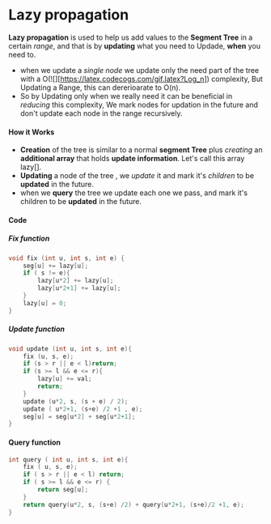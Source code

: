 # Lazy propagation
__Lazy propagation__ is used to help us add values to the __Segment Tree__ in a certain _range_, and that is by __updating__ what you need to Updade, __when__ you need to. 
+ when we update a _single node_ we update only the need part of the tree with a O(![][https://latex.codecogs.com/gif.latex?Log_n]) complexity, But Updating a Range, this can dererioarate to O(n).
+ So by Updating only when we really need it can be beneficial in _reducing_ this complexity, We mark nodes for updation in the future and don't update each node in the range recursively.
#### How it Works

+ __Creation__ of the tree is similar to a normal __segment Tree__ plus _creating_ an __additional array__ that holds __update information__. Let's call this array lazy[].
+ __Updating__ a node  of the tree , we _update_ it and mark it's _children_ to be __updated__ in the future.
+ when we __query__ the tree we update each one we pass, and mark it's children to be __updated__ in the future.

#### Code
##### Fix function
```c++
void fix (int u, int s, int e) {
    seg[u] += lazy[u];
    if ( s != e){
        lazy[u*2] += lazy[u];
        lazy[u*2+1] += lazy[u];
    } 
    lazy[u] = 0;
}
```
##### Update function
```c++
void update (int u, int s, int e){
    fix (u, s, e);
    if (s > r || e < l)return;
    if (s >= l && e <= r){
        lazy[u] += val;
        return;
    }
    update (u*2, s, (s + e) / 2);
    update ( u*2+1, (s+e) /2 +1 , e);
    seg[u] = seg[u*2] + seg[u*2+1];
}
```

#### Query function
``` c++
int query ( int u, int s, int e){
    fix ( u, s, e);
    if ( s > r || e < l) return;
    if ( s >= l && e <= r) {
        return seg[u];
    }
    return query(u*2, s, (s+e) /2) + query(u*2+1, (s+e)/2 +1, e);
}
```